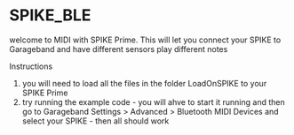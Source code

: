 # SPIKE_BLE
 welcome to MIDI with SPIKE Prime.  This will let you connect your SPIKE to Garageband and have different sensors play different notes

Instructions
1. you will need to load  all the files in the folder LoadOnSPIKE to your SPIKE Prime
2. try running the example code - you will ahve to start it running and then go to Garageband Settings > Advanced > Bluetooth MIDI Devices and select your SPIKE - then all should work

